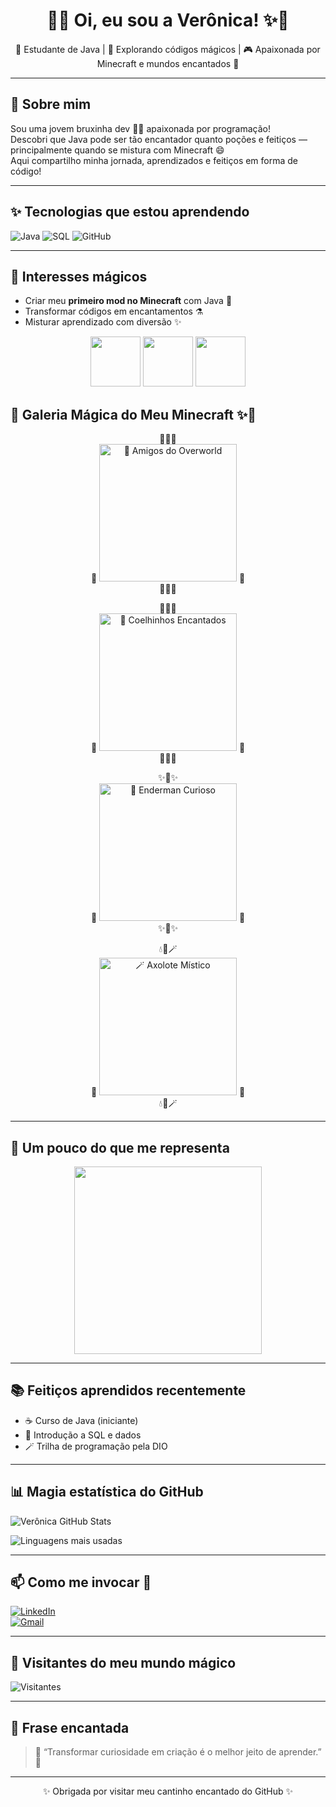
<h1 align="center">🌙✨ Oi, eu sou a Verônica! ✨🌙</h1>

<p align="center">
  💖 Estudante de Java | 🧪 Explorando códigos mágicos | 🎮 Apaixonada por Minecraft e mundos encantados 💖
</p>

---

## 🔮 Sobre mim

Sou uma jovem bruxinha dev 🧙‍♀️ apaixonada por programação!  
Descobri que Java pode ser tão encantador quanto poções e feitiços — principalmente quando se mistura com Minecraft 😄  
Aqui compartilho minha jornada, aprendizados e feitiços em forma de código!

---

## ✨ Tecnologias que estou aprendendo

![Java](https://img.shields.io/badge/Java-ED8B00?style=for-the-badge&logo=java&logoColor=white)
![SQL](https://img.shields.io/badge/SQL-336791?style=for-the-badge&logo=postgresql&logoColor=white)
![GitHub](https://img.shields.io/badge/GitHub-181717?style=for-the-badge&logo=github&logoColor=white)

---

## 🧪 Interesses mágicos

- Criar meu **primeiro mod no Minecraft** com Java 💎
- Transformar códigos em encantamentos ⚗️
- Misturar aprendizado com diversão ✨

<p align="center">
  <img src="https://media.giphy.com/media/iicDrNGWxHmDrIni6j/giphy.gif" width="80" />
  <img src="https://media.giphy.com/media/xT9IgG50Fb7Mi0prBC/giphy.gif" width="80" />
  <img src="https://media.giphy.com/media/fwbZnTftCXVocKzfxR/giphy.gif" width="80" />
</p>

## 📸 Galeria Mágica do Meu Minecraft ✨🌙

<p align="center">
  🌿🍄🌼  
  <br>
  🧱 <img src="https://github.com/soyve/soyve/assets/soyve/Minecraft1.jpg" width="220" title="🌼 Amigos do Overworld" /> 🧱  
  <br>
  🌼🍄🌿  
</p>

<p align="center">
  🌸🌸🌸  
  <br>
  🐰 <img src="https://github.com/soyve/soyve/assets/soyve/Minecraft2.jpg" width="220" title="🌸 Coelhinhos Encantados" /> 🐰  
  <br>
  🌸🌸🌸  
</p>

<p align="center">
  ✨🔮✨  
  <br>
  🌌 <img src="https://github.com/soyve/soyve/assets/soyve/Minecraft3.jpg" width="220" title="🔮 Enderman Curioso" /> 🌌  
  <br>
  ✨🔮✨  
</p>

<p align="center">
  💧🌿🪄  
  <br>
  🦎 <img src="https://github.com/soyve/soyve/assets/soyve/Minecraft4.jpg" width="220" title="🪄 Axolote Místico" /> 🦎  
  <br>
  💧🌿🪄  
</p>

---

## 🌸 Um pouco do que me representa

<p align="center">
  <img src="https://media3.giphy.com/media/v1.Y2lkPTc5MGI3NjExNTRpbW0yZ2k3ZHFveTdrdDZoNnJ1M2ZtMG5yeHRpYmhhNTBvZGdsNyZlcD12MV9pbnRlcm5hbF9naWZfYnlfaWQmY3Q9Zw/4ZvuqFNR91UYEyablZ/giphy.gif" width="300" />
</p>

---

## 📚 Feitiços aprendidos recentemente

- ☕ Curso de Java (iniciante)
- 🧹 Introdução a SQL e dados
- 🪄 Trilha de programação pela DIO

---

## 📊 Magia estatística do GitHub

![Verônica GitHub Stats](https://github-readme-stats.vercel.app/api?username=soyve&show_icons=true&theme=tokyonight&hide_rank=true)

![Linguagens mais usadas](https://github-readme-stats.vercel.app/api/top-langs/?username=soyve&layout=compact&theme=tokyonight)

---

## 📫 Como me invocar 🧿

[![LinkedIn](https://img.shields.io/badge/-LinkedIn-blue?style=flat-square&logo=linkedin)](https://www.linkedin.com/in/verônica-barboza)  
[![Gmail](https://img.shields.io/badge/-veronicaberbozacarvalho@gmail.com-red?style=flat-square&logo=gmail&logoColor=white)](mailto:veronicaberbozacarvalho@gmail.com)

---

## 🦄 Visitantes do meu mundo mágico

![Visitantes](https://komarev.com/ghpvc/?username=soyve&color=ff69b4)

---

## 🌟 Frase encantada

> 🔮 “Transformar curiosidade em criação é o melhor jeito de aprender.” 🌙

---

<p align="center">✨ Obrigada por visitar meu cantinho encantado do GitHub ✨</p>
